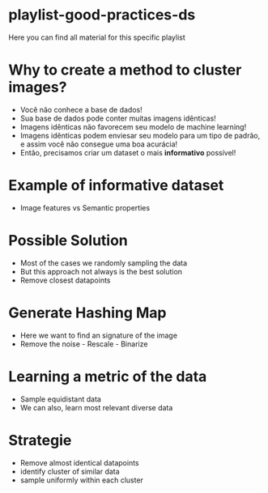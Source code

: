 # playlist-good-practices-ds

Here you can find all material for this specific playlist

# Why to create a method to cluster images?

- Você não conhece a base de dados!
- Sua base de dados pode conter muitas imagens idênticas!
- Imagens idênticas não favorecem seu modelo de machine learning!
- Imagens idênticas podem enviesar seu modelo para um tipo de padrão, e assim você não consegue uma boa acurácia!
- Então, precisamos criar um dataset o mais **informativo** possível!


# Example of informative dataset

- Image features vs Semantic properties

# Possible Solution

- Most of the cases we randomly sampling the data
- But this approach not always is the best solution
- Remove closest datapoints

# Generate Hashing Map

- Here we want to find an signature of the image
- Remove the noise - Rescale - Binarize

# Learning a metric of the data

- Sample equidistant data
- We can also, learn most relevant diverse data

# Strategie

- Remove almost identical datapoints
- identify cluster of similar data
- sample uniformly within each cluster


